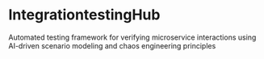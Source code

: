# IntegrationtestingHub
Automated testing framework for verifying microservice interactions using AI-driven scenario modeling and chaos engineering principles
